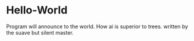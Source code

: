 # Hello-World
Program will announce to the world.
How ai is superior to trees.
written by the suave but silent master.
